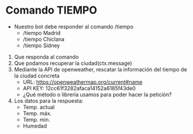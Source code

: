 # Comando TIEMPO

- Nuestro bot debe responder al comando /tiempo
    - /tiempo Madrid
    - /tiempo Chiclana
    - /tiempo Sidney

1. Que responda al comando
2. Que podamos recuperar la ciudad(ctx.message)
3. Mediante la API de openweather, rescatar la información del tiempo de la ciudad concreta
    - URL: https://openweathermap.org/current#name
    - API KEY: 12cc61f3282afaca14152a6185f43de0
    - ¿Qué método o librería usamos para poder hacer la petición?
4. Los datos para la respuesta:
    - Temp. actual
    - Temp. máx.
    - Temp. min.
    - Humedad